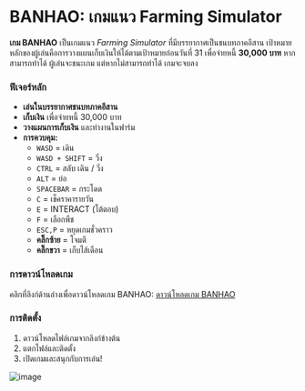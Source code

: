# BANHAO: เกมแนว Farming Simulator

**เกม BANHAO** เป็นเกมแนว *Farming Simulator* ที่มีบรรยากาศเป็นชนบทภาคอีสาน เป้าหมายหลักของผู้เล่นคือการวางแผนเก็บเงินให้ได้ตามเป้าหมายก่อนวันที่ 31 เพื่อจ่ายหนี้ **30,000 บาท** หากสามารถทำได้ ผู้เล่นจะชนะเกม แต่หากไม่สามารถทำได้ เกมจะจบลง

### ฟีเจอร์หลัก
- **เล่นในบรรยากาศชนบทภาคอีสาน**
- **เก็บเงิน** เพื่อจ่ายหนี้ 30,000 บาท
- **วางแผนการเก็บเงิน** และทำงานในฟาร์ม
- **การควบคุม:**
  - `WASD` = เดิน
  - `WASD + SHIFT` = วิ่ง
  - `CTRL` = สลับ เดิน / วิ่ง
  - `ALT` = ย่อ
  - `SPACEBAR` = กระโดด
  - `C` = เช็คราคารายวัน
  - `E` = INTERACT (โต้ตอบ)
  - `F` = เลือกพืช
  - `ESC,P` = หยุดเกมชั่วคราว
  - **คลิ๊กซ้าย** = โจมตี
  - **คลิ๊กขวา** = เก็บไส้เดือน

### การดาวน์โหลดเกม

คลิกที่ลิงก์ด้านล่างเพื่อดาวน์โหลดเกม BANHAO:
[ดาวน์โหลดเกม BANHAO](https://drive.google.com/file/d/1Li1mLDT0TZhrSo1aC07Z7vNiqdmunkLt/view?usp=sharing)

### การติดตั้ง
1. ดาวน์โหลดไฟล์เกมจากลิงก์ข้างต้น
2. แตกไฟล์และติดตั้ง
3. เปิดเกมและสนุกกับการเล่น!

![image](https://github.com/user-attachments/assets/17831f3b-3906-4364-927c-2225d7dcdd36)

